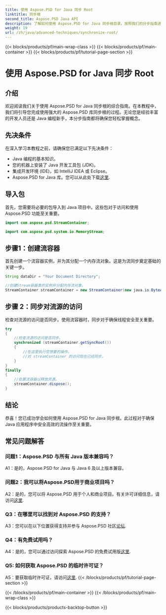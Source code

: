 ```yaml
---
title: 使用 Aspose.PSD for Java 同步 Root
linktitle: 同步根
second_title: Aspose.PSD Java API
description: 了解如何使用 Aspose.PSD for Java 同步根目录。按照我们的分步指南进行高效的 Java 流操作。
weight: 19
url: /zh/java/advanced-techniques/synchronize-root/
---
```


{{< blocks/products/pf/main-wrap-class >}}
{{< blocks/products/pf/main-container >}}
{{< blocks/products/pf/tutorial-page-section >}}

# 使用 Aspose.PSD for Java 同步 Root

## 介绍

欢迎阅读我们关于使用 Aspose.PSD for Java 同步根的综合指南。在本教程中，我们将引导您完成使用强大的 Aspose.PSD 库同步根的过程。无论您是经验丰富的开发人员还是 Java 编程新手，本分步指南都将确保您轻松掌握概念。

## 先决条件

在深入学习本教程之前，请确保您已满足以下先决条件：

- Java 编程的基本知识。
- 您的机器上安装了 Java 开发工具包 (JDK)。
- 集成开发环境 (IDE)，如 IntelliJ IDEA 或 Eclipse。
-  Aspose.PSD for Java 库。您可以从此处下载[这里](https://releases.aspose.com/psd/java/).

## 导入包

首先，您需要将必要的包导入到 Java 项目中。这些包对于访问和使用 Aspose.PSD 功能至关重要。

```java
import com.aspose.psd.StreamContainer;

import com.aspose.psd.system.io.MemoryStream;
```

## 步骤1：创建流容器

首先创建一个流容器实例，并为其分配一个内存流对象。这是为流同步奠定基础的关键一步。

```java
String dataDir = "Your Document Directory";

//创建Stream容器类的实例并分配内存流对象。
StreamContainer streamContainer = new StreamContainer(new java.io.ByteArrayInputStream(new byte[0]));
```

## 步骤 2：同步对流源的访问

检查对流源的访问是否同步。使用流容器时，同步对于确保线程安全至关重要。

```java
try
{
    //检查流源的访问是否同步。
    synchronized (streamContainer.getSyncRoot())
    {
        //在这里执行您想要的操作。
        //对 streamContainer 的访问现在已经同步。
    }
}
finally
{
    //处置流容器以释放资源。
    streamContainer.dispose();
}
```

## 结论

恭喜！您已成功学会如何使用 Aspose.PSD for Java 同步根。此过程对于确保 Java 应用程序中安全高效的流操作至关重要。

## 常见问题解答

### 问题1：Aspose.PSD 与所有 Java 版本兼容吗？

A1：是的，Aspose.PSD for Java 与 Java 6 及以上版本兼容。

### 问题2：我可以将Aspose.PSD用于商业项目吗？

A2：是的，您可以将 Aspose.PSD 用于个人和商业项目。有关许可详细信息，请访问[这里](https://purchase.aspose.com/buy).

### Q3：在哪里可以找到对 Aspose.PSD 的支持？

 A3：您可以在以下位置获得支持并参与 Aspose.PSD 社区[论坛](https://forum.aspose.com/c/psd/34).

### Q4：有免费试用吗？

A4：是的，您可以通过访问探索 Aspose.PSD 的免费试用版[这里](https://releases.aspose.com/).

### Q5: 如何获取 Aspose.PSD 的临时许可证？

A5：要获取临时许可证，请访问[这里](https://purchase.aspose.com/temporary-license/).
{{< /blocks/products/pf/tutorial-page-section >}}

{{< /blocks/products/pf/main-container >}}
{{< /blocks/products/pf/main-wrap-class >}}

{{< blocks/products/products-backtop-button >}}
